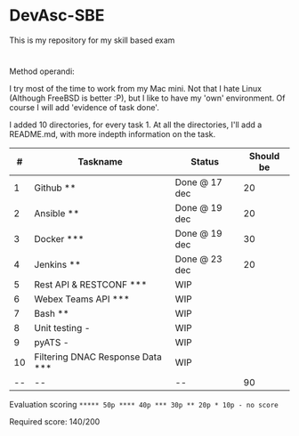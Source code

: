 # DevAsc-SBE
This is my repository for my skill based exam

# 

Method operandi:

I try most of the time to work from my Mac mini. Not that I hate Linux (Although FreeBSD is better :P), but I like to have my 'own' environment. Of course I will add 'evidence of task done'.

I added 10 directories, for every task 1. At all the directories, I'll add a README.md, with more indepth information on the task.



| #    | Taskname                         | Status        | Should be |
| ---- | -------------------------------- | ------------- | --------- |
| 1    | Github **                        | Done @ 17 dec | 20        |
| 2    | Ansible **                       | Done @ 19 dec | 20        |
| 3    | Docker ***                       | Done @ 19 dec | 30        |
| 4    | Jenkins **                       | Done @ 23 dec | 20        |
| 5    | Rest API & RESTCONF ***          | WIP           |           |
| 6    | Webex Teams API ***              | WIP           |           |
| 7    | Bash **                          | WIP           |           |
| 8    | Unit testing -                   | WIP           |           |
| 9    | pyATS -                          | WIP           |           |
| 10   | Filtering DNAC Response Data *** | WIP           |           |
| --   | --                               | --            | 90        |



Evaluation scoring `***** 50p **** 40p *** 30p ** 20p * 10p - no score`

Required score: 140/200
